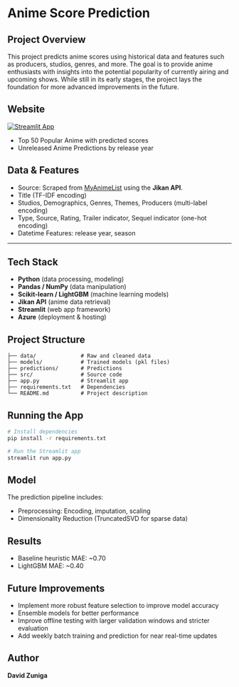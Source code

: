 # Anime Score Prediction

## Project Overview
This project predicts anime scores using historical data and features such as producers, studios, genres, and more. The goal is to provide anime enthusiasts with insights into the potential popularity of currently airing and upcoming shows. While still in its early stages, the project lays the foundation for more advanced improvements in the future.

## Website
[![Streamlit App](https://img.shields.io/badge/Website-Live-green?style=for-the-badge&logo=streamlit)](https://animeoracle.azurewebsites.net/)
- Top 50 Popular Anime with predicted scores
- Unreleased Anime Predictions by release year

## Data & Features
- Source: Scraped from [MyAnimeList](https://myanimelist.net) using the **Jikan API**.
- Title (TF-IDF encoding)
- Studios, Demographics, Genres, Themes, Producers (multi-label encoding)
- Type, Source, Rating, Trailer indicator, Sequel indicator (one-hot encoding)
- Datetime Features: release year, season

---

## Tech Stack
- **Python** (data processing, modeling)
- **Pandas / NumPy** (data manipulation)
- **Scikit-learn / LightGBM** (machine learning models)
- **Jikan API** (anime data retrieval)
- **Streamlit** (web app framework)
- **Azure** (deployment & hosting)


## Project Structure
```
├── data/              # Raw and cleaned data
├── models/            # Trained models (pkl files)
├── predictions/       # Predictions
├── src/               # Source code
├── app.py             # Streamlit app
├── requirements.txt   # Dependencies
└── README.md          # Project description
```

## Running the App

```bash
# Install dependencies
pip install -r requirements.txt

# Run the Streamlit app
streamlit run app.py
```

## Model
The prediction pipeline includes:
- Preprocessing: Encoding, imputation, scaling
- Dimensionality Reduction (TruncatedSVD for sparse data)

## Results
- Baseline heuristic MAE: ~0.70
- LightGBM MAE: ~0.40

## Future Improvements
- Implement more robust feature selection to improve model accuracy  
- Ensemble models for better performance  
- Improve offline testing with larger validation windows and stricter evaluation  
- Add weekly batch training and prediction for near real-time updates  

## Author
**David Zuniga**  


